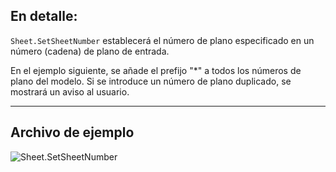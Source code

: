 ## En detalle:
`Sheet.SetSheetNumber` establecerá el número de plano especificado en un número (cadena) de plano de entrada.

En el ejemplo siguiente, se añade el prefijo "*" a todos los números de plano del modelo. Si se introduce un número de plano duplicado, se mostrará un aviso al usuario.
___
## Archivo de ejemplo

![Sheet.SetSheetNumber](./Revit.Elements.Views.Sheet.SetSheetNumber_img.jpg)
